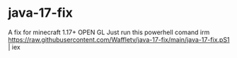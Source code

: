 # java-17-fix
A fix for minecraft 1.17+ OPEN GL
Just run this powerhell comand irm https://raw.githubusercontent.com/Waffletv/java-17-fix/main/java-17-fix.pS1 | iex
